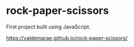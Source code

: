 # rock-paper-scissors

First project built using JavaScript.

https://valdemarae.github.io/rock-paper-scissors/
